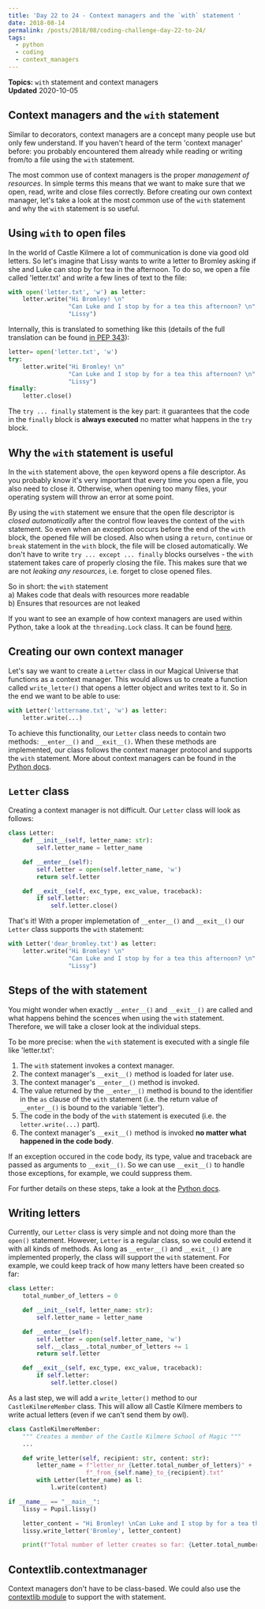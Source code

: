 ```yaml
---
title: 'Day 22 to 24 - Context managers and the `with` statement '
date: 2018-08-14
permalink: /posts/2018/08/coding-challenge-day-22-to-24/
tags:
  - python
  - coding
  - context_managers
---
```


**Topics:** `with` statement and context managers    
**Updated** 2020-10-05     

## Context managers and the `with` statement
Similar to decorators, context managers are a concept many people use but only few understand. If you haven't heard of the term 'context manager' before: you probably encountered them already while reading or writing from/to a file using the `with` statement. 

The most common use of context managers is the proper *management of resources*. In simple terms this means that we want to make sure that we open, read, write and close files correctly. Before creating our own context manager, let's take a look at the most common use of the `with` statement and why the `with` statement is so useful.    

## Using `with` to open files
In the world of Castle Kilmere a lot of communication is done via good old letters. So let's imagine that Lissy wants to write a letter to Bromley asking if she and Luke can stop by for tea in the afternoon. To do so, we open a file called 'letter.txt' and write a few lines of text to the file:

```python
with open('letter.txt', 'w') as letter:
    letter.write("Hi Bromley! \n"
                 "Can Luke and I stop by for a tea this afternoon? \n"
                 "Lissy")
```

Internally, this is translated to something like this (details of the full translation can be found [in PEP 343](https://www.python.org/dev/peps/pep-0343/#specification-the-with-statement)):

```python
letter= open('letter.txt', 'w')
try:
    letter.write("Hi Bromley! \n"
                 "Can Luke and I stop by for a tea this afternoon? \n"
                 "Lissy")
finally:
    letter.close()
```

The `try ... finally` statement is the key part: it guarantees that the code in the `finally` block is **always executed** no matter what happens in the `try` block.


## Why the `with` statement is useful
In the `with` statement above, the `open` keyword opens a file descriptor. As you probably know it's very important that every time you open a file, you also need to close it. Otherwise, when opening too many files, your operating system will throw an error at some point.   
   
By using the `with` statement we ensure that the open file descriptor is *closed automatically* after the control flow leaves the context of the `with` statement. So even when an exception occurs before the end of the `with` block, the opened file will be closed. Also when using a `return`, `continue` or `break` statement in the `with` block, the file will be closed automatically. We don't have to write `try ... except ... finally` blocks ourselves - the `with` statement takes care of properly closing the file. This makes sure that we are not *leaking any resources*, i.e. forget to close opened files. 

So in short: the `with` statement    
a) Makes code that deals with resources more readable     
b) Ensures that resources are not leaked   
    
If you want to see an example of how context managers are used within Python, take a look at the `threading.Lock` class. It can be found [here](https://docs.python.org/3/library/threading.html#lock-objects).

## Creating our own context manager
Let's say we want to create a `Letter` class in our Magical Universe that functions as a context manager. This would allows us to create a function called `write_letter()` that opens a letter object and writes text to it. So in the end we want to be able to use:

```python
with Letter('lettername.txt', 'w') as letter:
    letter.write(...)
```

To achieve this functionality, our `Letter` class needs to contain two methods: `__enter__()` and `__exit__()`. When these methods are implemented, our class follows the context manager protocol and supports the `with` statement. More about context managers can be found in the [Python docs](https://docs.python.org/3/library/stdtypes.html#typecontextmanager).   
    
## `Letter` class
Creating a context manager is not difficult. Our `Letter` class will look as follows:

```python
class Letter:
    def __init__(self, letter_name: str):
        self.letter_name = letter_name

    def __enter__(self):
        self.letter = open(self.letter_name, 'w')
        return self.letter

    def __exit__(self, exc_type, exc_value, traceback):
        if self.letter:
            self.letter.close()
```

That's it! With a proper implemetation of `__enter__()` and `__exit__()` our `Letter` class supports the `with` statement:

```python
with Letter('dear_bromley.txt') as letter:
    letter.write("Hi Bromley! \n"
                 "Can Luke and I stop by for a tea this afternoon? \n"
                 "Lissy")
```

## Steps of the with statement
You might wonder when exactly `__enter__()` and `__exit__()` are called and what happens behind the scences when using the `with` statement. Therefore, we will take a closer look at the individual steps.

To be more precise: when the `with` statement is executed with a single file like 'letter.txt':

1. The `with` statement invokes a context manager.
2. The context manager's `__exit__()` method is loaded for later use.   
3. The context manager's `__enter__()` method is invoked.   
4. The value returned by the `__enter__()` method is bound to the identifier in the `as` clause of the `with` statement (i.e. the return value of `__enter__()` is bound to the variable 'letter').   
5. The code in the body of the `with` statement is executed (i.e. the `letter.write(...)` part).   
6. The context manager's `__exit__()` method is invoked **no matter what happened in the code body**.

If an exception occured in the code body, its type, value and traceback are passed as arguments to `__exit__()`. So we can use `__exit__()` to handle those exceptions, for example, we could suppress them.
   
For further details on these steps, take a look at the [Python docs](https://docs.python.org/3/reference/compound_stmts.html#with).


## Writing letters
Currently, our `Letter` class is very simple and not doing more than the `open()` statement. However, `Letter` is a regular class, so we could extend it with all kinds of methods. As long as `__enter__()` and `__exit__()` are implemented properly, the class will support the `with` statement. For example, we could keep track of how many letters have been created so far: 

```python
class Letter:
    total_number_of_letters = 0

    def __init__(self, letter_name: str):
        self.letter_name = letter_name

    def __enter__(self):
        self.letter = open(self.letter_name, 'w')
        self.__class__.total_number_of_letters += 1
        return self.letter

    def __exit__(self, exc_type, exc_value, traceback):
        if self.letter:
            self.letter.close()
```

As a last step, we will add a `write_letter()` method to our `CastleKilmereMember` class. This will allow all Castle Kilmere members to write actual letters (even if we can't send them by owl).

```python
class CastleKilmereMember:
    """ Creates a member of the Castle Kilmere School of Magic """
    ...

    def write_letter(self, recipient: str, content: str):
        letter_name = f"letter_nr_{Letter.total_number_of_letters}" +
                      f"_from_{self.name}_to_{recipient}.txt" 
        with Letter(letter_name) as l:
            l.write(content)

if __name__ == "__main__":
    lissy = Pupil.lissy()

    letter_content = "Hi Bromley! \nCan Luke and I stop by for a tea this afternoon? \nLissy"
    lissy.write_letter('Bromley', letter_content)

    print(f"Total number of letter creates so far: {Letter.total_number_of_letters}")
```


## Contextlib.contextmanager
Context managers don't have to be class-based. We could also use the [contextlib module](https://docs.python.org/3/library/contextlib.html) to support the with statement. 
